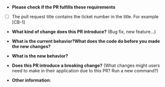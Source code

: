 * **Please check if the PR fulfills these requirements**
- [ ] The pull request title contains the ticket number in the title. For example [CB-1]


* **What kind of change does this PR introduce?** (Bug fix, new feature...)



* **What is the current behavior?What does the code do before you made the new changes?** 



* **What is the new behavior?**



* **Does this PR introduce a breaking change?** (What changes might users need to make in their application due to this PR? Run a new command?)



* **Other information**:
